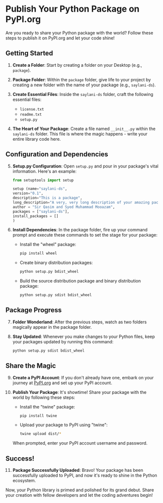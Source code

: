 # Publish Your Python Package on PyPI.org

Are you ready to share your Python package with the world? Follow these steps to publish it on PyPI.org and let your code shine!

## Getting Started

1. **Create a Folder**: Start by creating a folder on your Desktop (e.g., `package`).

2. **Package Folder**: Within the `package` folder, give life to your project by creating a new folder with the name of your package (e.g., `saylani-ds`).

3. **Create Essential Files**: Inside the `saylani-ds` folder, craft the following essential files:
   - `license.txt`
   - `readme.txt`
   - `setup.py`

4. **The Heart of Your Package**: Create a file named `__init__.py` within the `saylani-ds` folder. This file is where the magic happens - write your entire library code here.

## Configuration and Dependencies

5. **Setup.py Configuration**: Open `setup.py` and pour in your package's vital information. Here's an example:
   
    ```python
    from setuptools import setup
    
    setup (name="saylani-ds",
    version="0.1",
    description="This is a package",
    long_description="A very, very long description of your amazing package.",
    author = "Sir Qasim and Syed Muhammad Mooazam",
    packages = ["saylani-ds"],
    install_packages = []
    )
    ```

6. **Install Dependencies**: In the package folder, fire up your command prompt and execute these commands to set the stage for your package:
   
   - Install the "wheel" package:
   
        ```bash
        pip install wheel
        ```

   - Create binary distribution packages:

        ```bash
        python setup.py bdist_wheel
        ```

   - Build the source distribution package and binary distribution package:

        ```bash
        python setup.py sdist bdist_wheel
        ```

## Package Progress

7. **Folder Wonderland**: After the previous steps, watch as two folders magically appear in the package folder.

8. **Stay Updated**: Whenever you make changes to your Python files, keep your packages updated by running this command:

    ```bash
    python setup.py sdist bdist_wheel
    ```

## Share the Magic

9. **Create a PyPI Account**: If you don't already have one, embark on your journey at [PyPI.org](https://pypi.org/) and set up your PyPI account.

10. **Publish Your Package**: It's showtime! Share your package with the world by following these steps:

    - Install the "twine" package:
   
        ```bash
        pip install twine
        ```
   
    - Upload your package to PyPI using "twine":
   
        ```bash
        twine upload dist/*
        ```

    When prompted, enter your PyPI account username and password.

## Success!

11. **Package Successfully Uploaded**: Bravo! Your package has been successfully uploaded to PyPI, and now it's ready to shine in the Python ecosystem.

Now, your Python library is primed and polished for its grand debut. Share your creation with fellow developers and let the coding adventures begin!
